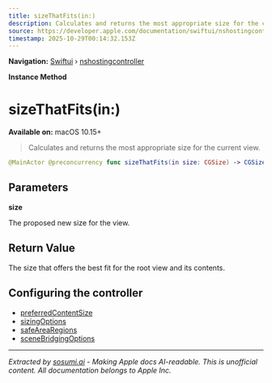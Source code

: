 ```yaml
---
title: sizeThatFits(in:)
description: Calculates and returns the most appropriate size for the current view.
source: https://developer.apple.com/documentation/swiftui/nshostingcontroller/sizethatfits(in:)
timestamp: 2025-10-29T00:14:32.153Z
---
```


**Navigation:** [Swiftui](/documentation/swiftui) › [nshostingcontroller](/documentation/swiftui/nshostingcontroller)

**Instance Method**

# sizeThatFits(in:)

**Available on:** macOS 10.15+

> Calculates and returns the most appropriate size for the current view.

```swift
@MainActor @preconcurrency func sizeThatFits(in size: CGSize) -> CGSize
```

## Parameters

**size**

The proposed new size for the view.



## Return Value

The size that offers the best fit for the root view and its contents.

## Configuring the controller

- [preferredContentSize](/documentation/swiftui/nshostingcontroller/preferredcontentsize)
- [sizingOptions](/documentation/swiftui/nshostingcontroller/sizingoptions)
- [safeAreaRegions](/documentation/swiftui/nshostingcontroller/safearearegions)
- [sceneBridgingOptions](/documentation/swiftui/nshostingcontroller/scenebridgingoptions)

---

*Extracted by [sosumi.ai](https://sosumi.ai) - Making Apple docs AI-readable.*
*This is unofficial content. All documentation belongs to Apple Inc.*
